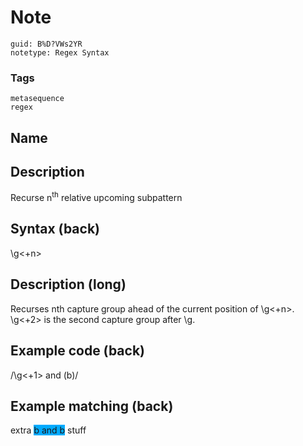 # Note
```
guid: B%D?VWs2YR
notetype: Regex Syntax
```

### Tags
```
metasequence
regex
```

## Name


## Description
Recurse n<sup>th</sup> relative upcoming subpattern

## Syntax (back)
<div><div>\g<+n></div></div>

## Description (long)
Recurses nth capture group ahead of the current position of \g<+n>. \g<+2> is the second capture group after \g.

## Example code (back)
<div>/\g<+1> and (b)/</div>

## Example matching (back)
<div>extra <span style="background-color: rgb(0, 170, 255);">b and b</span> stuff
</div>
